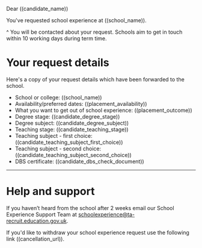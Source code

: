 Dear ((candidate_name))

You've requested school experience at ((school_name)).

^ You will be contacted about your request. Schools aim to get in touch within 10 working days during term time.

# Your request details

Here's a copy of your request details which have been forwarded to the school.

* School or college: ((school_name))
* Availability/preferred dates: ((placement_availability))
* What you want to get out of school experience: ((placement_outcome))
* Degree stage: ((candidate_degree_stage))
* Degree subject: ((candidate_degree_subject))
* Teaching stage: ((candidate_teaching_stage))
* Teaching subject - first choice: ((candidate_teaching_subject_first_choice))
* Teaching subject - second choice: ((candidate_teaching_subject_second_choice))
* DBS certificate: ((candidate_dbs_check_document))

---

# Help and support

If you haven’t heard from the school after 2 weeks email our School Experience Support Team at schoolexperience@ta-recruit.education.gov.uk.

If you'd like to withdraw your school experience request use the following link ((cancellation_url)).